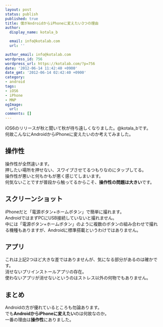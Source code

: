 ```yaml
---
layout: post
status: publish
published: true
title: 僕がAndroidからiPhoneに変えたい3つの理由
author:
  display_name: kotala_b

  email: info@kotalab.com
  url: ''

author_email: info@kotalab.com
wordpress_id: 756
wordpress_url: https://kotalab.com/?p=756
date: '2012-06-14 11:42:40 +0900'
date_gmt: '2012-06-14 02:42:40 +0900'
category:
- android
tags:
- iOS6
- iPhone
- MNP
ogImage:
  url:
comments: []
---
```

<p>iOS6のリリースが秋と聞いて秋が待ち遠しくなりました。@kotala_bです。<br />
何故こんなにAndroidからiPhoneに変えたいのか考えてみました。<br />
</p>
<!--more-->
<h2>操作性</h2>
<p>操作性が全然違います。<br />
押したい場所を押せない、スワイプさせてるつもりなのにタップしてる。<br />
操作性が悪いと何もかもが悪く感じてしまいます。<br />
何気ないことですが普段から触ってるからこそ、<strong>操作性の問題は大きい</strong>です。</p>
<h2>スクリーンショット</h2>
<p>iPhoneだと「電源ボタン+ホームボタン」で簡単に撮れます。<br />
AndroidではまずPCにUSB接続していないと撮れません。<br />
中には「電源ボタン+ホームボタン」のように複数のボタンの組み合わせで撮れる機種もありますが、Androidに標準搭載というわけではありません。</p>
<h2>アプリ</h2>
<p>これは上記2つほど大きな差ではありませんが、気になる部分があるのは確かです。<br />
消せないプリインストールアプリの存在。<br />
使わないアプリが消せないというのはストレス以外の何物でもありません。</p>
<h2>まとめ</h2>
<p>Androidの方が優れているところも勿論あります。<br />
でも<strong>AndroidからiPhoneに変えたい</strong>のは何故なのか。<br />
一番の理由は<strong>操作性</strong>にありました。</p>
